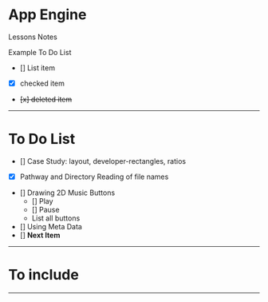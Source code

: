 # App Engine
Lessons Notes

Example To Do List
- [] List item
- [x] checked item
- <del> [x] deleted item </del>

---

# To Do List
- [] Case Study: layout, developer-rectangles, ratios
- [x] Pathway and Directory Reading of file names
- [] Drawing 2D Music Buttons
  - [] Play
  - [] Pause
  - List all buttons
- [] Using Meta Data
- [] **Next Item**

---

# To include

---
